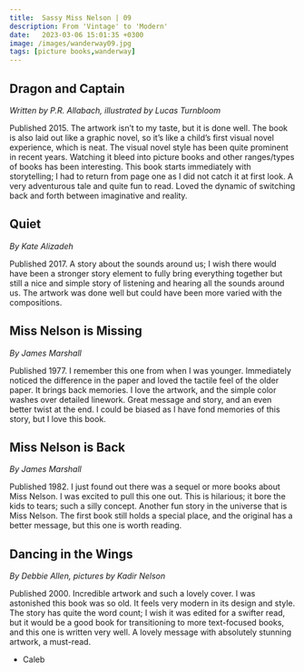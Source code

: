 ```yaml
---
title:  Sassy Miss Nelson | 09
description: From 'Vintage' to 'Modern'
date:   2023-03-06 15:01:35 +0300
image: /images/wanderway09.jpg
tags: [picture books,wanderway]
---
```


## Dragon and Captain

*Written by P.R. Allabach, illustrated by Lucas Turnbloom*

Published 2015. The artwork isn’t to my taste, but it is done well. The book is also laid out like a graphic novel, so it’s like a child’s first visual novel experience, which is neat. The visual novel style has been quite prominent in recent years. Watching it bleed into picture books and other ranges/types of books has been interesting. This book starts immediately with storytelling; I had to return from page one as I did not catch it at first look. A very adventurous tale and quite fun to read. Loved the dynamic of switching back and forth between imaginative and reality.


## Quiet

*By Kate Alizadeh*

Published 2017. A story about the sounds around us; I wish there would have been a stronger story element to fully bring everything together but still a nice and simple story of listening and hearing all the sounds around us. The artwork was done well but could have been more varied with the compositions.


## Miss Nelson is Missing

*By James Marshall*

Published 1977. I remember this one from when I was younger. Immediately noticed the difference in the paper and loved the tactile feel of the older paper. It brings back memories. I love the artwork, and the simple color washes over detailed linework. Great message and story, and an even better twist at the end. I could be biased as I have fond memories of this story, but I love this book.


## Miss Nelson is Back

*By James Marshall*

Published 1982. I just found out there was a sequel or more books about Miss Nelson. I was excited to pull this one out. This is hilarious; it bore the kids to tears; such a silly concept. Another fun story in the universe that is Miss Nelson. The first book still holds a special place, and the original has a better message, but this one is worth reading.


## Dancing in the Wings

*By Debbie Allen, pictures by Kadir Nelson*

Published 2000. Incredible artwork and such a lovely cover. I was astonished this book was so old. It feels very modern in its design and style. The story has quite the word count; I wish it was edited for a swifter read, but it would be a good book for transitioning to more text-focused books, and this one is written very well. A lovely message with absolutely stunning artwork, a must-read.

- Caleb